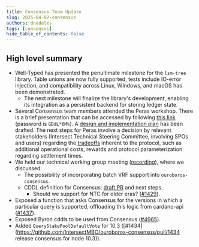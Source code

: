 ```yaml
---
title: Consensus Team Update
slug: 2025-04-02-consensus
authors: dnadales
tags: [consensus]
hide_table_of_contents: false
---
```


## High level summary

- Well-Typed has presented the penultimate milestone for the `lsm-tree` library. Table unions are now fully supported, tests include IO-error injection, and compatibility across Linux, Windows, and macOS has been demonstrated.
    - The next milestone will finalize the library's development, enabling its integration as a persistent backend for storing ledger state.
- Several Consensus team members attended the Peras workshop. There is a brief presentation that can be accessed by following [this link](https://moduscreate.zoom.us/rec/share/a9wMSF373RrN0-UFMPZec02YQTRA_AQotaC7r3kD4GnEA8yeyUAkOfQ0lzcioxpn.dcXTAW8BXwdRH3d4) (password is `GDdL*6M%`). A [design and implementation plan](https://tweag.github.io/cardano-peras/peras-design.pdf) has been drafted. The next steps for Peras involve a decision by relevant stakeholders (Intersect Technical Steering Committee, involving SPOs and users) regarding the [tradeoffs](https://tweag.github.io/cardano-peras/peras-design.pdf#chapter.6) inherent to the protocol, such as additional operational costs, rewards and protocol parameterization regarding settlement times.
- We held our technical working group meeting ([recording](https://drive.google.com/file/d/1hQW6QmivgzJtUk6OUZMyT0uD0QVCwNFA/view)), where we discussed:
    - The possibility of incorporating batch VRF support into `ouroboros-consensus`.
    - CDDL definition for Consensus: [draft PR](https://github.com/IntersectMBO/ouroboros-consensus/pull/1422) and next steps.
	  - Should we support for NTC for older eras? ([#1429](https://github.com/IntersectMBO/ouroboros-consensus/issues/1429)).
- Exposed a function that asks Consensus for the versions in which a particular query is supported, offloading this logic from cardano-api ([#1437](https://github.com/IntersectMBO/ouroboros-consensus/pull/1437)).
- Exposed Byron cddls to be used from Consensus ([#4965](https://github.com/IntersectMBO/cardano-ledger/pull/4965)).
- Added `QueryStakePoolDefaultVote` for 10.3 ([#1434](https://github.com/IntersectMBO/ouroboros-consensus/pull/1434 release consensus for node 10.3)).
